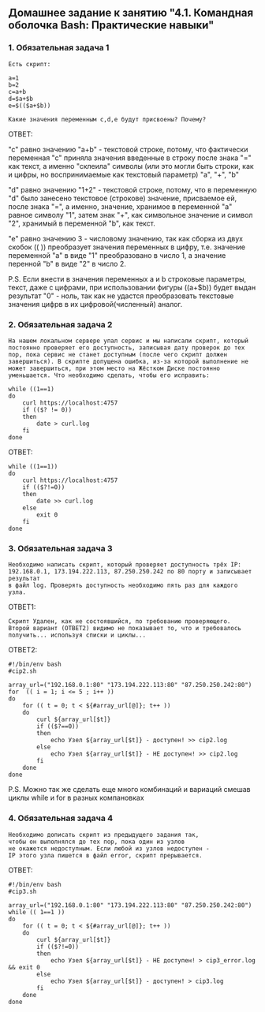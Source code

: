 ## Домашнее задание к занятию "4.1. Командная оболочка Bash: Практические навыки"

### 1. Обязательная задача 1

    Есть скрипт:

    a=1
    b=2
    c=a+b
    d=$a+$b
    e=$(($a+$b))

    Какие значения переменным c,d,e будут присвоены? Почему?

ОТВЕТ:

"c" равно значению "a+b" - текстовой строке, потому, что фактически переменная "с" 
приняла значения введенные в строку после знака "=" как текст, а именно "склеила" 
символы (или это могли быть строки, как и цифры, но воспринимаемые как текстовый параметр) "a", "+", "b"   

"d" равно значению "1+2" - текстовой строке, потому, что в переменную "d" было занесено
текстовое (строкове) значение, присваемое ей, после знака "=", а именно, значение, хранимое в
переменной "а" равное символу "1", затем знак "+", как символьное значение и символ "2",
хранимый в переменной "b", как текст.

"e" равно значению 3 - числовому значению, так как сборка из двух скобок (( )) преобразует
значения переменных в цифру, т.е. значение переменной "a" в виде "1" преобразовано в число 1,
а значение перенной "b" в виде "2" в число 2.

P.S. Если внести в значения переменных a и b строковые параметры, текст, даже с цифрами, при использовании фигуры
$(($a+$b)) будет выдан результат "0" - ноль, так как не удастся преобразовать текстовые значения цифрв 
в их цифровой(численный) аналог.

### 2. Обязательная задача 2

    На нашем локальном сервере упал сервис и мы написали скрипт, который постоянно проверяет его доступность, записывая дату проверок до тех пор, пока сервис не станет доступным (после чего скрипт должен завершиться). В скрипте допущена ошибка, из-за которой выполнение не может завершиться, при этом место на Жёстком Диске постоянно уменьшается. Что необходимо сделать, чтобы его исправить:

    while ((1==1)
    do
	    curl https://localhost:4757
	    if (($? != 0))
	    then
		    date > curl.log
	    fi
    done

ОТВЕТ:   

    while ((1==1))   
    do  
        curl https://localhost:4757  
        if (($?!=0))  
        then  
            date >> curl.log
        else  
            exit 0  
        fi  
    done  

### 3. Обязательная задача 3

    Необходимо написать скрипт, который проверяет доступность трёх IP: 
    192.168.0.1, 173.194.222.113, 87.250.250.242 по 80 порту и записывает результат 
    в файл log. Проверять доступность необходимо пять раз для каждого узла.

ОТВЕТ1:  

    Скрипт Удален, как не состоявшийся, по требованию проверяющего. 
    Второй вариант (ОТВЕТ2) видимо не показывает то, что и требовалось получить... используя списки и циклы...

ОТВЕТ2:  

    #!/bin/env bash  
    #cip2.sh  

    array_url=("192.168.0.1:80" "173.194.222.113:80" "87.250.250.242:80")  
    for  (( i = 1; i <= 5 ; i++ ))  
    do  
        for (( t = 0; t < ${#array_url[@]}; t++ ))  
        do  
            curl ${array_url[$t]}  
            if (($?==0))  
            then 
                echo Узел ${array_url[$t]} - доступен! >> cip2.log  
            else 
                echo Узел ${array_url[$t]} - НЕ доступен! >> cip2.log  
            fi  
        done  
    done  

P.S. Можно так же сделать еще много комбинаций и вариаций смешав циклы while и for в разных компановках  

### 4.  Обязательная задача 4

    Необходимо дописать скрипт из предыдущего задания так, 
    чтобы он выполнялся до тех пор, пока один из узлов 
    не окажется недоступным. Если любой из узлов недоступен - 
    IP этого узла пишется в файл error, скрипт прерывается.

ОТВЕТ:

    #!/bin/env bash   
    #cip3.sh   

    array_url=("192.168.0.1:80" "173.194.222.113:80" "87.250.250.242:80")   
    while (( 1==1 ))   
    do   
        for (( t = 0; t < ${#array_url[@]}; t++ ))   
        do   
            curl ${array_url[$t]}   
            if (($?!=0))   
            then 
                echo Узел ${array_url[$t]} - НЕ доступен! > cip3_error.log && exit 0   
            else 
                echo Узел ${array_url[$t]} - доступен! > cip3.log   
            fi   
        done   
    done   

